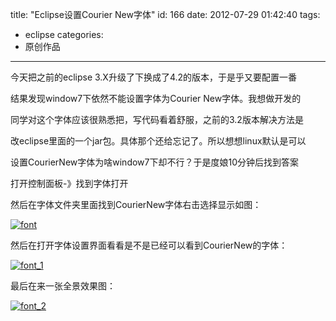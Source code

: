 title: "Eclipse设置Courier New字体"
id: 166
date: 2012-07-29 01:42:40
tags: 
- eclipse
categories: 
- 原创作品
---

今天把之前的eclipse 3.X升级了下换成了4.2的版本，于是乎又要配置一番

结果发现window7下依然不能设置字体为Courier New字体。我想做开发的

同学对这个字体应该很熟悉把，写代码看着舒服，之前的3.2版本解决方法是

改eclipse里面的一个jar包。具体那个还给忘记了。所以想想linux默认是可以

设置CourierNew字体为啥window7下却不行？于是度娘10分钟后找到答案

打开控制面板-》找到字体打开

然后在字体文件夹里面找到CourierNew字体右击选择显示如图：

[![](http://www.creturn.com/asset/uploads/2012/07/font.jpg "font")](http://www.creturn.com/asset/uploads/2012/07/font.jpg)

<!--more-->

然后在打开字体设置界面看看是不是已经可以看到CourierNew的字体：

[![](http://www.creturn.com/asset/uploads/2012/07/font_1.jpg "font_1")](http://www.creturn.com/asset/uploads/2012/07/font_1.jpg)

最后在来一张全景效果图：

[![](http://www.creturn.com/asset/uploads/2012/07/font_2.jpg "font_2")](http://www.creturn.com/asset/uploads/2012/07/font_2.jpg)
